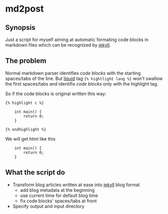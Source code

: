 md2post
=======

## Synopsis
Just a script for myself aiming at automatic formating code blocks in markdown files
which can be recognized by [jekyll][1].

## The problem

Normal markdown parser identifies _code blocks_ with the starting spaces/tabs of the line.
But [liquid][2] tag `{% hightlight lang %}` won't swallow the first spaces/tabs and identifis
*code blocks* only with the highlight tag.

So if the code blocks is original written this way:

    {% highlight c %}
    
        int main() {
            return 0;
        }
    
    {% endhighlight %}

We will get html like this

        int main() {
            return 0;
        }

## What the script do

- Transform blog articles written at ease into [jekyll][1] blog format
  - add blog metadata at the beginning
  - use current time for default blog time
  - fix code blocks' spaces/tabs at front
- Specify output and input directory

[1]: http://jekyllrb.com/ "jekyll"
[2]: https://github.com/Shopify/liquid "liquid"
